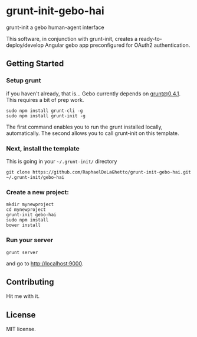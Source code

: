 grunt-init-gebo-hai
===================

grunt-init a gebo human-agent interface

This software, in conjunction with grunt-init, creates a ready-to-deploy/develop Angular gebo app preconfigured for OAuth2 authentication.

## Getting Started

### Setup grunt
if you haven't already, that is... Gebo currently depends on grunt@0.4.1. This requires a bit of prep work.

```
sudo npm install grunt-cli -g
sudo npm install grunt-init -g
```

The first command enables you to run the grunt installed locally, automatically. The second allows you to call grunt-init on this template.

### Next, install the template
This is going in your `~/.grunt-init/` directory

```
git clone https://github.com/RaphaelDeLaGhetto/grunt-init-gebo-hai.git ~/.grunt-init/gebo-hai
```

### Create a new project:

```
mkdir mynewproject
cd mynewproject
grunt-init gebo-hai
sudo npm install
bower install
```

### Run your server

```
grunt server
```

and go to <http://localhost:9000>.

## Contributing
Hit me with it.

## License
MIT license.
